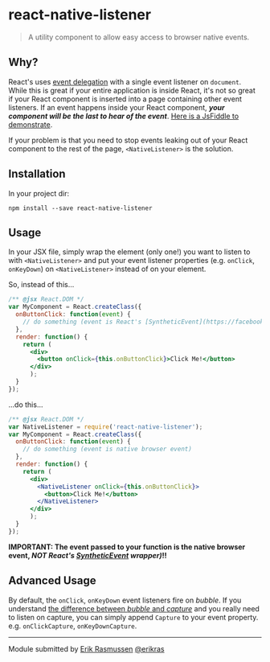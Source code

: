 react-native-listener
=====================

> A utility component to allow easy access to browser native events.

## Why?

React's uses [event delegation](https://facebook.github.io/react/docs/interactivity-and-dynamic-uis.html#under-the-hood-autobinding-and-event-delegation)
with a single event listener on `document`. While this is great if your entire application is inside React,
it's not so great if your React component is inserted into a page containing other event listeners. If an
event happens inside your React component, _**your component will be the last to hear of the event**_.
[Here is a JsFiddle to demonstrate](http://jsfiddle.net/erikras/bL5br9nb/).

If your problem is that you need to stop events leaking out of your React component to the rest of the page,
`<NativeListener>` is the solution.

## Installation

In your project dir:

```shell
npm install --save react-native-listener
```

## Usage

In your JSX file, simply wrap the element (only one!) you want to listen to with `<NativeListener>` and
put your event listener properties (e.g. `onClick`, `onKeyDown`) on `<NativeListener>` instead of on your element.

So, instead of this...

```jsx
/** @jsx React.DOM */
var MyComponent = React.createClass({
  onButtonClick: function(event) {
    // do something (event is React's [SyntheticEvent](https://facebook.github.io/react/docs/events.html) wrapper)
  },
  render: function() {
    return (
      <div>
        <button onClick={this.onButtonClick}>Click Me!</button>
      </div>
      );
  }
});
```
...do this...

```jsx
/** @jsx React.DOM */
var NativeListener = require('react-native-listener');
var MyComponent = React.createClass({
  onButtonClick: function(event) {
    // do something (event is native browser event)
  },
  render: function() {
    return (
      <div>
        <NativeListener onClick={this.onButtonClick}>
          <button>Click Me!</button>
        </NativeListener>
      </div>
      );
  }
});
```

**IMPORTANT: The event passed to your function is the native browser event, _NOT
React's [SyntheticEvent](https://facebook.github.io/react/docs/events.html) wrapper)_!!**

## Advanced Usage

By default, the `onClick`, `onKeyDown` event listeners fire on _bubble_. If you understand [the
difference between _bubble_ and _capture_](http://www.quirksmode.org/js/events_order.html) and
you really need to listen on capture, you can simply append `Capture` to your event property.
e.g. `onClickCapture`, `onKeyDownCapture`.

---

Module submitted by [Erik Rasmussen](http://erikras.com/) [@erikras](https://twitter.com/erikras)